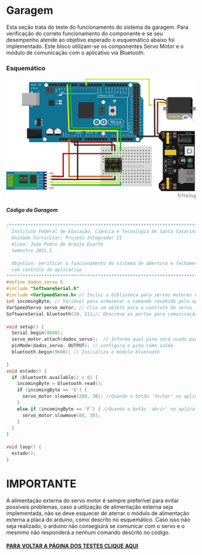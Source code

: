 #  Garagem

Esta seção trata do teste do funcionamento do sistema da garagem. Para verificação do correto funcionamento do componente e se seu desempenho atende ao objetivo esperado o esquemático abaixo foi implementado. Este bloco utilizam-se os componentes Servo Motor e o módulo de comunicação com o aplicativo via Bluetooth.

### Esquemático
<img src="./Imagens/garagem.jpg" width="1000">

##### Código da Garagem

~~~C++
/**********************************************************************************************************
  Instituto Federal de Educação, Ciência e Tecnologia de Santa Catarina-Campus Florianópolis
  Unidade Curricular: Projeto Integrador II
  Aluno: João Pedro de Araújo Duarte
  Semestre 2021.1

  Objetivo: Verificar o funcionamento do sistema de abertura e fechamento da garagem utilizando o servomotor
  com controle do aplicativo
************************************************************************************************************/
#define dados_servo 5
#include "SoftwareSerial.h"
#include <VarSpeedServo.h> // Inclui a biblioteca para servos motores com controle de velocidade da abertura
int incomingByte; // Variável para armazenar o comando recebido pelo aplicativo
VarSpeedServo servo_motor; // Cria um objeto para o controle do servo
SoftwareSerial bluetooth(10, 11);// Descreve as portas para comunicação serial entre o bluetooth e o arduino ordem RX, TX

void setup() {
  Serial.begin(9600);
  servo_motor.attach(dados_servo);  // Informa qual pino será usado para o servo declarado anteriormente
  pinMode(dados_servo, OUTPUT); // configura o pino como saída
  bluetooth.begin(9600); // Inicializa o módulo bluetooth

}
void estado() {
  if (bluetooth.available() > 0) {
    incomingByte = bluetooth.read();
    if (incomingByte == 'G') {
      servo_motor.slowmove(200, 30); //Quando o botão 'fechar' no aplicativo é pressionado o arduino recebe a variável 'G' e executa a tarefa
    }
    else if (incomingByte == 'F') { //Quando o botão 'abrir' no aplicativo é pressionado o arduino recebe a variável 'F' e executa a tarefa
      servo_motor.slowmove(88, 30);
    }
  }
}

void loop() {
  estado();
}
~~~
# IMPORTANTE
A alimentação externa do servo motor é sempre preferível para evitar possíveis problemas, caso a utilização de alimentação externa seja implementada, não se deve esquecer de aterrar o módulo de alimentação externa a placa do arduino, como descrito no esquemático. Caso isso não seja realizado, o arduino não consegiuirá se comunicar com o servo e o mesmmo não responderá a nenhum comando descrito no código.


 #### [PARA VOLTAR A PÁGINA DOS TESTES CLIQUE AQUI](https://github.com/jaojao7/pi2_jpad/blob/main/testes.md)

